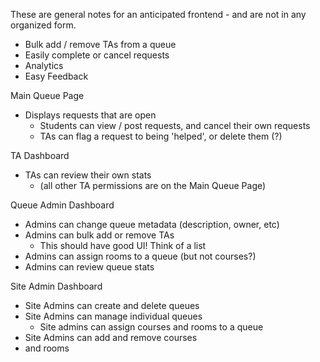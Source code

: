 These are general notes for an anticipated frontend - and are not in any organized form.

* Bulk add / remove TAs from a queue
* Easily complete or cancel requests
* Analytics
* Easy Feedback

Main Queue Page

* Displays requests that are open
    * Students can view / post requests, and cancel their own requests
    * TAs can flag a request to being 'helped', or delete them (?)

TA Dashboard

* TAs can review their own stats
    * (all other TA permissions are on the Main Queue Page)

Queue Admin Dashboard

* Admins can change queue metadata (description, owner, etc)
* Admins can bulk add or remove TAs
    * This should have good UI! Think of a list
* Admins can assign rooms to a queue (but not courses?)
* Admins can review queue stats

Site Admin Dashboard

* Site Admins can create and delete queues
* Site Admins can manage individual queues
    * Site admins can assign courses and rooms to a queue
* Site Admins can add and remove courses
* and rooms